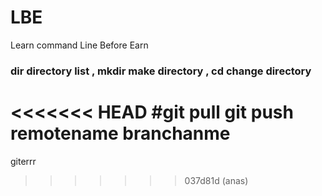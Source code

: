 # LBE
Learn command Line Before Earn 
###  dir   directory list         , mkdir  make directory  , cd change directory 
<<<<<<< HEAD
#git pull   git push remotename branchanme 
=======
giterrr
>>>>>>> 037d81d (anas)
